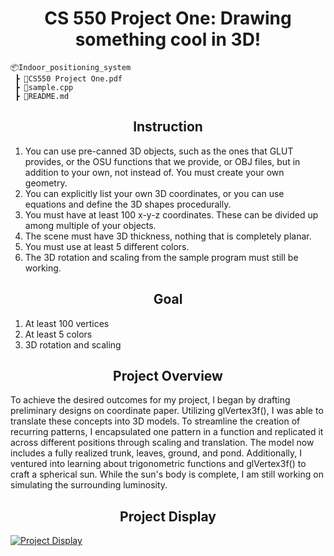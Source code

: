 <h1 align = "center">CS 550 Project One: Drawing something cool in 3D!</h1>

```
📦Indoor_positioning_system
 ┣ 📂CS550 Project One.pdf                          
 ┣ 📂sample.cpp
 ┣ 📂README.md
```

<h2 align = "center">Instruction</h2>
    <ol>
        <li>You can use pre-canned 3D objects, such as the ones that GLUT provides, or the OSU functions that we provide, or OBJ files, but in addition to your own, not instead of. You must create your own geometry.</li>
        <li>You can explicitly list your own 3D coordinates, or you can use equations and define the 3D shapes procedurally.</li>
        <li>You must have at least 100 x-y-z coordinates. These can be divided up among multiple of your objects.</li>
        <li>The scene must have 3D thickness, nothing that is completely planar.</li>
        <li>You must use at least 5 different colors.</li>
        <li>The 3D rotation and scaling from the sample program must still be working.</li>
    </ol>

<h2 align = "center">Goal</h2>
  <ol>
      <li>At least 100 vertices</li>
      <li>At least 5 colors	</li>
      <li>3D rotation and scaling	</li>
  </ol>

<h2 align = "center">Project Overview</h2>
To achieve the desired outcomes for my project, I began by drafting preliminary designs on coordinate paper. Utilizing glVertex3f(), I was able to translate these concepts into 3D models. To streamline the creation of recurring patterns, I encapsulated one pattern in a function and replicated it across different positions through scaling and translation. The model now includes a fully realized trunk, leaves, ground, and pond. Additionally, I ventured into learning about trigonometric functions and glVertex3f() to craft a spherical sun. While the sun's body is complete, I am still working on simulating the surrounding luminosity.

<h2 align = "center">Project Display</h2>
  <a href="http://www.youtube.com/watch?v=s04dvt7kroc" title="Project Display">
    <img src="http://img.youtube.com/vi/s04dvt7kroc/0.jpg" alt="Project Display" style="display:block; margin:auto;">
  </a>

